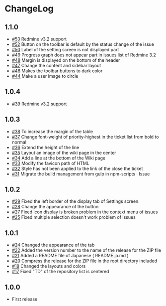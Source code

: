 # ChangeLog

## 1.1.0

* [#53](https://github.com/akabekobeko/redmine-theme-minimalflat2/issues/53) Redmine v3.2 support
* [#52](https://github.com/akabekobeko/redmine-theme-minimalflat2/issues/52) Button on the toolbar is default by the status change of the issue
* [#50](https://github.com/akabekobeko/redmine-theme-minimalflat2/issues/50) Label of the setting screen is not displayed part
* [#49](https://github.com/akabekobeko/redmine-theme-minimalflat2/issues/49) Progress graph does not appear part in issues list of Redmine 3.2
* [#48](https://github.com/akabekobeko/redmine-theme-minimalflat2/issues/48) Margin is displayed on the bottom of the header
* [#47](https://github.com/akabekobeko/redmine-theme-minimalflat2/issues/47) Change the content and sidebar layout
* [#46](https://github.com/akabekobeko/redmine-theme-minimalflat2/issues/46) Makes the toolbar buttons to dark color
* [#44](https://github.com/akabekobeko/redmine-theme-minimalflat2/issues/44) Make a user image to circle

## 1.0.4

* [#39](https://github.com/akabekobeko/redmine-theme-minimalflat2/issues/39) Redmine v3.2 support

## 1.0.3

* [#38](https://github.com/akabekobeko/redmine-theme-minimalflat2/issues/38) To increase the margin of the table
* [#37](https://github.com/akabekobeko/redmine-theme-minimalflat2/issues/37) Change font-weight of priority-highest in the ticket list from bold to normal
* [#36](https://github.com/akabekobeko/redmine-theme-minimalflat2/issues/36) Extend the height of the line
* [#35](https://github.com/akabekobeko/redmine-theme-minimalflat2/issues/35) Layout an image of the wiki page in the center
* [#34](https://github.com/akabekobeko/redmine-theme-minimalflat2/issues/34) Add a line at the bottom of the Wiki page
* [#33](https://github.com/akabekobeko/redmine-theme-minimalflat2/issues/33) Modify the favicon path of HTML
* [#32](https://github.com/akabekobeko/redmine-theme-minimalflat2/issues/32) Style has not been applied to the link of the close the ticket
* [#31](https://github.com/akabekobeko/redmine-theme-minimalflat2/issues/31) Migrate the build management from gulp in npm-scripts · Issue

## 1.0.2

* [#29](https://github.com/akabekobeko/redmine-theme-minimalflat2/issues/29) Fixed the left border of the display tab of Settings screen.
* [#28](https://github.com/akabekobeko/redmine-theme-minimalflat2/issues/28) Change the appearance of the button
* [#27](https://github.com/akabekobeko/redmine-theme-minimalflat2/issues/27) Fixed icon display is broken problem in the context menu of issues
* [#25](https://github.com/akabekobeko/redmine-theme-minimalflat2/issues/25) Fixed multiple selection doesn't work problem of issues

## 1.0.1

* [#24](https://github.com/akabekobeko/redmine-theme-minimalflat2/issues/24) Changed the appearance of the tab
* [#22](https://github.com/akabekobeko/redmine-theme-minimalflat2/issues/22) Added the version number to the name of the release for the ZIP file
* [#21](https://github.com/akabekobeko/redmine-theme-minimalflat2/issues/21) Added a README file of Japanese ( README.ja.md )
* [#20](https://github.com/akabekobeko/redmine-theme-minimalflat2/issues/20) Compress the release for the ZIP file in the root directory included
* [#18](https://github.com/akabekobeko/redmine-theme-minimalflat2/issues/18) Changed the layouts and colors
* [#17](https://github.com/akabekobeko/redmine-theme-minimalflat2/issues/17) Fixed "TD" of the repository list is centered

## 1.0.0

* First release
